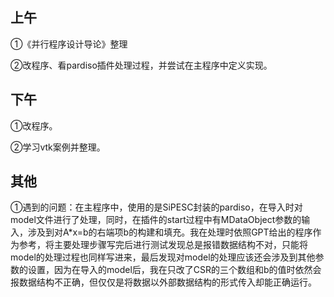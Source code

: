 ## 上午

①《并行程序设计导论》整理

②改程序、看pardiso插件处理过程，并尝试在主程序中定义实现。

## 下午

①改程序。

②学习vtk案例并整理。



## 其他

①遇到的问题：在主程序中，使用的是SiPESC封装的pardiso，在导入时对model文件进行了处理，同时，在插件的start过程中有MDataObject参数的输入，涉及到对A*x=b的右端项b的构建和填充。我在处理时依照GPT给出的程序作为参考，将主要处理步骤写完后进行测试发现总是报错数据结构不对，只能将model的处理过程也同样写进来，最后发现对model的处理应该还会涉及到其他参数的设置，因为在导入的model后，我在只改了CSR的三个数组和b的值时依然会报数据结构不正确，但仅仅是将数据以外部数据结构的形式传入却能正确运行。

